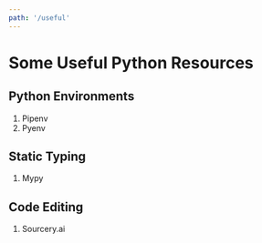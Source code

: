 ```yaml
---
path: '/useful'
---
```


# Some Useful Python Resources

## Python Environments
1. Pipenv
2. Pyenv

## Static Typing
1. Mypy

## Code Editing
1. Sourcery.ai